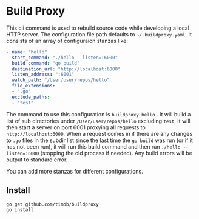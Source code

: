 Build Proxy
===
This cli command is used to rebuild source code while developing a local HTTP server.
The configuration file path defaults to `~/.buildproxy.yaml`. It consists of an array of configuraion stanzas like:
``` yaml
- name: "hello"
  start_command: "./hello --listen=:6000"
  build_command: "go build"
  destination_url: "http://localhost:6000"
  listen_address: ":6001"
  watch_path: "/User/user/repos/hello"
  file_extensions:
  - ".go"
  exclude_paths:
  - "test"

```
The command to use this configuration is `buildproxy hello`
. It will build a list of sub directories under `/User/user/repos/hello` excluding `test`. It will then start a server on port 6001 proxying all requests to `http://localhost:6000`. When a request comes in if there are any changes to `.go` files in the subdir list since the last time the `go build` was run (or if it has not been run), it will run this build command and then run `./hello --listen=:6000` (stopping the old process if needed). Any build errors will be output to standard error. 

You can add more stanzas for different configurations. 

Install
---
``` bash
go get github.com/timob/buildproxy
go install
```
